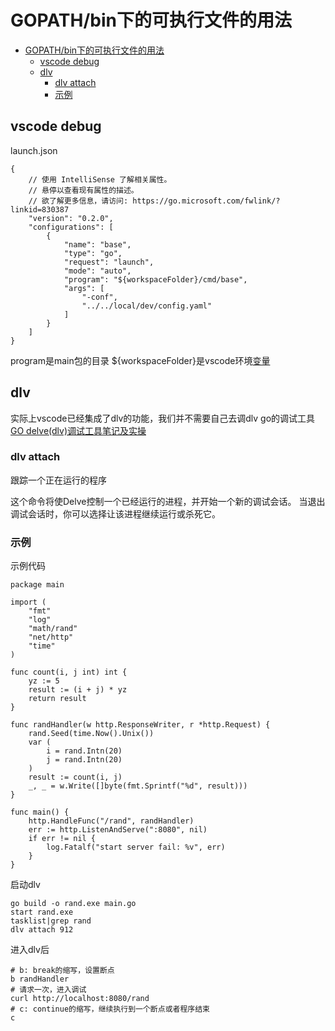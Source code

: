 # GOPATH/bin下的可执行文件的用法

<!-- GFM-TOC -->
- [GOPATH/bin下的可执行文件的用法](#gopathbin下的可执行文件的用法)
	- [vscode debug](#vscode-debug)
	- [dlv](#dlv)
		- [dlv attach](#dlv-attach)
		- [示例](#示例)
<!-- GFM-TOC -->
## vscode debug
launch.json

```
{
    // 使用 IntelliSense 了解相关属性。 
    // 悬停以查看现有属性的描述。
    // 欲了解更多信息，请访问: https://go.microsoft.com/fwlink/?linkid=830387
    "version": "0.2.0",
    "configurations": [
        {
            "name": "base",
            "type": "go",
            "request": "launch",
            "mode": "auto",
            "program": "${workspaceFolder}/cmd/base",
            "args": [
                "-conf",
                "../../local/dev/config.yaml"
            ]
        }
    ]
}
```

program是main包的目录
${workspaceFolder}是vscode环境[变量](https://zhuanlan.zhihu.com/p/186026657)


## dlv
实际上vscode已经集成了dlv的功能，我们并不需要自己去调dlv
go的调试工具
[GO delve(dlv)调试工具笔记及实操](https://zhuanlan.zhihu.com/p/425645473)

### dlv attach
跟踪一个正在运行的程序

这个命令将使Delve控制一个已经运行的进程，并开始一个新的调试会话。 当退出调试会话时，你可以选择让该进程继续运行或杀死它。

### 示例

示例代码

```
package main

import (
	"fmt"
	"log"
	"math/rand"
	"net/http"
	"time"
)

func count(i, j int) int {
	yz := 5
	result := (i + j) * yz
	return result
}

func randHandler(w http.ResponseWriter, r *http.Request) {
	rand.Seed(time.Now().Unix())
	var (
		i = rand.Intn(20)
		j = rand.Intn(20)
	)
	result := count(i, j)
	_, _ = w.Write([]byte(fmt.Sprintf("%d", result)))
}

func main() {
	http.HandleFunc("/rand", randHandler)
	err := http.ListenAndServe(":8080", nil)
	if err != nil {
		log.Fatalf("start server fail: %v", err)
	}
}
```

启动dlv

```
go build -o rand.exe main.go
start rand.exe
tasklist|grep rand
dlv attach 912
```

进入dlv后

```
# b: break的缩写，设置断点
b randHandler
# 请求一次，进入调试
curl http://localhost:8080/rand
# c: continue的缩写，继续执行到一个断点或者程序结束
c
```
